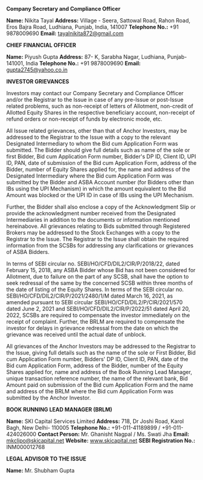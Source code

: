 **Company Secretary and Compliance Officer**

**Name:** Nikita Tayal
**Address:** Village - Seera, Sattowal Road, Rahon Road, Eros Bajra Road, Ludhiana, Punjab, India, 141007
**Telephone No.:** +91 9878009690
**Email:** tayalnikita872@gmail.com

**CHIEF FINANCIAL OFFICER**

**Name:** Piyush Gupta
**Address:** 87- K, Sarabha Nagar, Ludhiana, Punjab-141001, India
**Telephone No.:** +91 9878009690
**Email:** gupta2745@yahoo.co.in

**INVESTOR GRIEVANCES**

Investors may contact our Company Secretary and Compliance Officer and/or the Registrar to the Issue in case of any pre-Issue or post-Issue related problems, such as non-receipt of letters of Allotment, non-credit of Allotted Equity Shares in the respective beneficiary account, non-receipt of refund orders or non-receipt of funds by electronic mode, etc.

All Issue related grievances, other than that of Anchor Investors, may be addressed to the Registrar to the Issue with a copy to the relevant Designated Intermediary to whom the Bid cum Application Form was submitted. The Bidder should give full details such as name of the sole or first Bidder, Bid cum Application Form number, Bidder's DP ID, Client ID, UPI ID, PAN, date of submission of the Bid cum Application Form, address of the Bidder, number of Equity Shares applied for, the name and address of the Designated Intermediary where the Bid cum Application Form was submitted by the Bidder and ASBA Account number (for Bidders other than IBs using the UPI Mechanism) in which the amount equivalent to the Bid Amount was blocked or the UPI ID in case of IBs using the UPI Mechanism.

Further, the Bidder shall also enclose a copy of the Acknowledgment Slip or provide the acknowledgment number received from the Designated Intermediaries in addition to the documents or information mentioned hereinabove. All grievances relating to Bids submitted through Registered Brokers may be addressed to the Stock Exchanges with a copy to the Registrar to the Issue. The Registrar to the Issue shall obtain the required information from the SCSBs for addressing any clarifications or grievances of ASBA Bidders.

In terms of SEBI circular no. SEBI/HO/CFD/DIL2/CIR/P/2018/22, dated February 15, 2018, any ASBA Bidder whose Bid has not been considered for Allotment, due to failure on the part of any SCSB, shall have the option to seek redressal of the same by the concerned SCSB within three months of the date of listing of the Equity Shares. In terms of the SEBI circular no. SEBI/HO/CFD/DIL2/CIR/P/2021/2480/1/M dated March 16, 2021, as amended pursuant to SEBI circular SEBI/HO/CFD/DIL2/P/CIR/2021/570 dated June 2, 2021 and SEBI/HO/CFD/DIL2/CIR/P/2022/51 dated April 20, 2022, SCSBs are required to compensate the investor immediately on the receipt of complaint. Further, the BRLM are required to compensate the investor for delays in grievance redressal from the date on which the grievance was received until the actual date of unblock.

All grievances of the Anchor Investors may be addressed to the Registrar to the Issue, giving full details such as the name of the sole or First Bidder, Bid cum Application Form number, Bidders' DP ID, Client ID, PAN, date of the Bid cum Application Form, address of the Bidder, number of the Equity Shares applied for, name and address of the Book Running Lead Manager, unique transaction reference number, the name of the relevant bank, Bid Amount paid on submission of the Bid cum Application Form and the name and address of the BRLM where the Bid cum Application Form was submitted by the Anchor Investor.

**BOOK RUNNING LEAD MANAGER (BRLM)**

**Name:** SKI Capital Services Limited
**Address:** 718, Dr Joshi Road, Karol Bagh, New Delhi- 110005
**Telephone No.:** +91-011-41189899 / +91-011-424026000
**Contact Person:** Mr. Ghanisht Nagpal / Ms. Swati Jha
**Email:** mkclipo@skicapital.net
**Website:** www.skicapital.net
**SEBI Registration No.:** INM000012768

**LEGAL ADVISOR TO THE ISSUE**

**Name:** Mr. Shubham Gupta